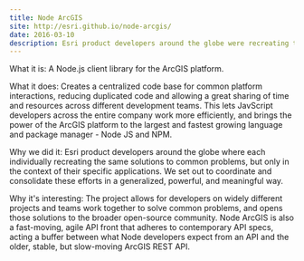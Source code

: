 ```yaml
---
title: Node ArcGIS
site: http://esri.github.io/node-arcgis/
date: 2016-03-10
description: Esri product developers around the globe were recreating the same solutions to common problems in the context of their applications. Node ArcGIS reduces duplicated code and allows a greater sharing of time and resources across teams, and opens solutions to the open-source community. Node ArcGIS is an API that adheres to contemporary specs, acting a buffer between NodeJS workflows and the older, highly stable, [ArcGIS REST API](https://developers.arcgis.com/rest). Node ArcGIS brings the power of the ArcGIS platform to the largest and fastest growing language and package manager - [Node JS](https://nodejs.org/en/) and [NPM](https://www.npmjs.com/package/arcgis).
---
```



What it is:
A Node.js client library for the ArcGIS platform.

What it does:
Creates a centralized code base for common platform interactions, reducing duplicated code and allowing a great sharing of time and resources across different development teams. This lets JavScript developers across the entire company work more efficiently, and brings the power of the ArcGIS platform to the largest and fastest growing language and package manager - Node JS and NPM.

Why we did it:
Esri product developers around the globe where each individually recreating the same solutions to common problems, but only in the context of their specific applications. We set out to coordinate and consolidate these efforts in a generalized, powerful, and meaningful way.

Why it's interesting:
The project allows for developers on widely different projects and teams work together to solve common problems, and opens those solutions to the broader open-source community. Node ArcGIS is also a fast-moving, agile API front that adheres to contemporary API specs, acting a buffer between what Node developers expect from an API and the older, stable, but slow-moving ArcGIS REST API.